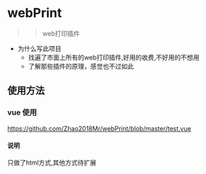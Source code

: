 # webPrint
>>web打印插件   
+ 为什么写此项目
    + 找遍了市面上所有的web打印插件,好用的收费,不好用的不想用
    + 了解那些插件的原理，感觉也不过如此

## 使用方法

### vue 使用

https://github.com/Zhao2018Mr/webPrint/blob/master/test.vue

#### 说明
只做了html方式,其他方式待扩展